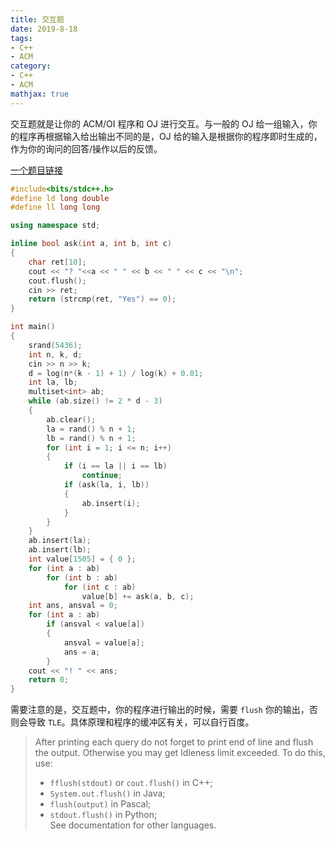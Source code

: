```yaml
---
title: 交互题
date: 2019-8-18
tags:
- C++
- ACM
category:
- C++
- ACM
mathjax: true
---
```


交互题就是让你的 ACM/OI 程序和 OJ 进行交互。与一般的 OJ 给一组输入，你的程序再根据输入给出输出不同的是，OJ 给的输入是根据你的程序即时生成的，作为你的询问的回答/操作以后的反馈。

[一个题目链接](http://codeforces.com/problemset/problem/1061/F)

```c++
#include<bits/stdc++.h>
#define ld long double
#define ll long long

using namespace std;

inline bool ask(int a, int b, int c)
{
	char ret[10];
	cout << "? "<<a << " " << b << " " << c << "\n";
	cout.flush();
	cin >> ret;
	return (strcmp(ret, "Yes") == 0);
}

int main()
{
	srand(5436);
	int n, k, d;
	cin >> n >> k;
	d = log(n*(k - 1) + 1) / log(k) + 0.01;
	int la, lb;
	multiset<int> ab;
	while (ab.size() != 2 * d - 3)
	{
		ab.clear();
		la = rand() % n + 1;
		lb = rand() % n + 1;
		for (int i = 1; i <= n; i++)
		{
			if (i == la || i == lb)
				continue;
			if (ask(la, i, lb))
			{
				ab.insert(i);
			}
		}
	}
	ab.insert(la);
	ab.insert(lb);
	int value[1505] = { 0 };
	for (int a : ab)
		for (int b : ab)
			for (int c : ab)
				value[b] += ask(a, b, c);
	int ans, ansval = 0;
	for (int a : ab)
		if (ansval < value[a])
		{
			ansval = value[a];
			ans = a;
		}
	cout << "! " << ans;
	return 0;
}
```

需要注意的是，交互题中，你的程序进行输出的时候，需要 `flush` 你的输出，否则会导致 `TLE`。具体原理和程序的缓冲区有关，可以自行百度。

> After printing each query do not forget to print end of line and flush the output. Otherwise you may get Idleness limit exceeded. To do this, use:
> * `fflush(stdout)` or `cout.flush()` in C++;
> * `System.out.flush()` in Java;
> * `flush(output)` in Pascal;
> * `stdout.flush()` in Python;  
> See documentation for other languages.
